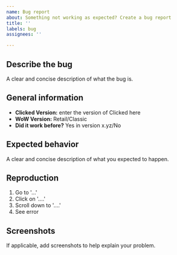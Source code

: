 ```yaml
---
name: Bug report
about: Something not working as expected? Create a bug report
title: ''
labels: bug
assignees: ''

---
```


## Describe the bug
A clear and concise description of what the bug is.

## General information
* **Clicked Version:** enter the version of Clicked here
* **WoW Version:** Retail/Classic
* **Did it work before?** Yes in version x.yz/No

## Expected behavior
A clear and concise description of what you expected to happen.

## Reproduction
1. Go to '...'
2. Click on '....'
3. Scroll down to '....'
4. See error

## Screenshots
If applicable, add screenshots to help explain your problem.
